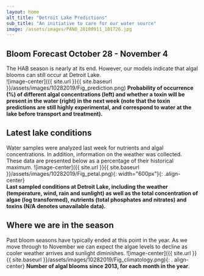 ```yaml
---
layout: home
alt_title: "Detroit Lake Predictions"
sub_title: "An initiative to care for our water source"
image: /assets/images/PANO_20180911_101726.jpg
---
```

## Bloom Forecast October 28 - November 4
The HAB season is nearly at its end. However, our models indicate that algal blooms can still occur at Detroit Lake.  
![image-center]({{ site.url }}{{ site.baseurl }}/assets/images/10282019/Fig_prediction.png)
__Probability of occurrence (%) of different algal concentrations (left) and whether a toxin will    be  present in the water (right) in the next week (note that the toxin predictions are still         highly experimental, and correspond to water at the lake before transport and treatment).__

## Latest lake conditions
Water samples were analyzed last week for nutrients and algal concentrations. In addition, information on the weather was collected. These data are presented below as a percentage of their historical maximum.
![image-center]({{ site.url }}{{ site.baseurl }}/assets/images/10282019/Fig_petal.png){:             width="600px"}{: .align-center}
<br clear="all" />
__Last sampled conditions at Detroit Lake, including the weather (temperature, wind, rain and sunlight) as well as the total concentration of algae (log transformed), nutrients (total phosphates and nitrates) and  toxins (N/A denotes unavailable data).__

## Where we are in the season
Past bloom seasons have typically ended at this point in the year. As we move through to November we can expect the algae levels to decline as cooler weather arrives and sunlight diminishes.
![image-center]({{ site.url }}{{ site.baseurl }}/assets/images/10282019/Fig_climatology.png){: .     align-center}
__Number of algal blooms since 2013, for each month in the year__.

